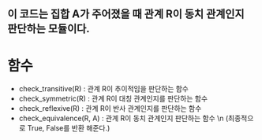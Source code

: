 ## 이 코드는 집합 A가 주어졌을 때 관계 R이 동치 관계인지 판단하는 모듈이다.
# 함수 
- check_transitive(R) : 관계 R이 추이적임을 판단하는 함수
- check_symmetric(R) : 관계 R이 대칭 관계인지를 판단하는 함수
- check_reflexive(R) : 관계 R이 반사 관계인지를 판단하는 함수
- check_equivalence(R, A) : 관계 R이 동치 관계인지 판단하는 함수
\n (최종적으로 True, False를 반환 해준다.)



  

